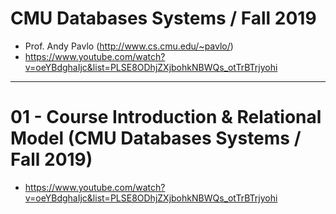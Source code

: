 # CMU Databases Systems / Fall 2019

- Prof. Andy Pavlo (http://www.cs.cmu.edu/~pavlo/)
- https://www.youtube.com/watch?v=oeYBdghaIjc&list=PLSE8ODhjZXjbohkNBWQs_otTrBTrjyohi

---

# 01 - Course Introduction & Relational Model (CMU Databases Systems / Fall 2019)

- https://www.youtube.com/watch?v=oeYBdghaIjc&list=PLSE8ODhjZXjbohkNBWQs_otTrBTrjyohi
